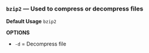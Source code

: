 ### `bzip2` — Used to compress or decompress files

**Default Usage**
	`bzip2` 

**OPTIONS**
- `-d` = Decompress file
